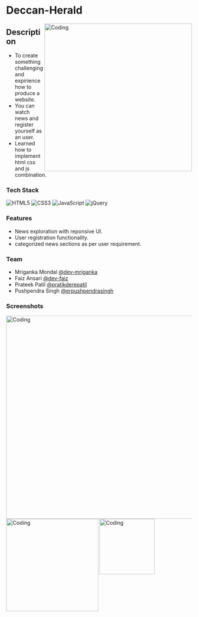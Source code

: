 # Deccan-Herald


<img align="right" alt="Coding" width="400" src="https://github.com/Dev-Mriganka/Deccan-Herald/blob/main/DH.jpg">


## Description





- To create something challenging and expirience how to produce a website.
- You can watch news and register yourself as an user.
- Learned how to implement html css and js combination.

### Tech Stack


![HTML5](https://img.shields.io/badge/html5-%23E34F26.svg?style=for-the-badge&logo=html5&logoColor=white)
![CSS3](https://img.shields.io/badge/css3-%231572B6.svg?style=for-the-badge&logo=css3&logoColor=white)
![JavaScript](https://img.shields.io/badge/javascript-%23323330.svg?style=for-the-badge&logo=javascript&logoColor=%23F7DF1E)
![jQuery](https://img.shields.io/badge/jquery-%230769AD.svg?style=for-the-badge&logo=jquery&logoColor=white)


### Features 

- News exploration with reponsive UI.
- User registration functionality.
- categorized news sections as per user requirement.

### Team 

- Mriganka Mondal   [@dev-mriganka](https://www.github.com/Dev-Mriganka)
- Faiz Ansari       [@dev-faiz]( https://github.com/dev-faiz)
- Prateek Patil     [@pratikderepatil](https://github.com/pratikderepatil)                                                 
- Pushpendra Singh  [@erpushpendrasingh]( https://github.com/erpushpendrasingh)


### Screenshots
<img align="left" alt="Coding" width="550" src="https://github.com/Dev-Mriganka/Deccan-Herald/blob/main/DH-L.png">
<img align="left" alt="Coding" width="250" src="https://github.com/Dev-Mriganka/Deccan-Herald/blob/main/DH-T.png">
<img align="left" alt="Coding" width="150" src="https://github.com/Dev-Mriganka/Deccan-Herald/blob/main/DH-M.png">


---

<!-- # Lessons Learned

What did you learn while building this project? What challenges did you face and how did you overcome them? -->
